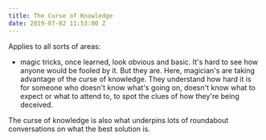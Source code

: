 ```yaml
---
title: The Curse of Knowledge
date: 2019-07-02 11:53:00 Z
---
```


Applies to all sorts of areas:

* magic tricks, once learned, look obvious and basic. It's hard to see how anyone would be fooled by it. But they are. Here, magician's are taking advantage of the curse of knowledge. They understand how hard it is for someone who doesn't know what's going on, doesn't know what to expect or what to attend to, to spot the clues of how they're being deceived.

The curse of knowledge is also what underpins lots of roundabout conversations on what the best solution is.